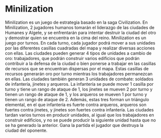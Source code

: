# Minilization
Minilization es un juego de estrategia basado en la saga Civilization. En Minilization, 2 jugadores humanos tomarán el liderazgo de las ciudades de Humanes y Algete, y se enfrentarán para intentar destruir la ciudad del otro y demostrar quien se encuentra en la cima del reino.
Minilization es un juego por turnos. En cada turno, cada jugador podrá mover a sus unidades por las diferentes casillas cuadradas del mapa y realizar diversas acciones con ellas. Las ciudades pueden generar 4 tipos de unidades a cambio de oro: trabajadores, que podrán construir varios edificios que podrán contribuir a la defensa de la ciudad o bien ponerse a trabajar en las casillas de recursos que se encuentran dispersas por el mapa. Estas casillas de recursos generarán oro por turno mientras los trabajadores permanezcan en ellas. Las ciudades también generan 3 unidades de combate: soldados de infantería, jinetes y arqueros. La infantería se puede mover 1 casilla por turno y tiene un rango de ataque de 1, los jinetes se mueven 2 por turno y tienen un rango de ataque de 1, y los arqueros se mueven 1 por turno y tienen un rango de ataque de 2. Además, estas tres forman un triángulo elemental, en el que infantería es fuerte contra arqueros, arqueros son fuertes contra jinetes, y jinetes son fuertes contra infantería.
Las ciudades tardan varios turnos en producir unidades, al igual que los trabajadores en construir edificios, y no se puede producir la siguiente unidad hasta que no se ha generado la anterior. Gana la partida el jugador que destruya la ciudad del oponente.
